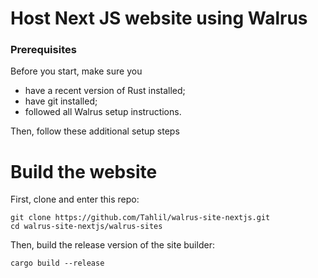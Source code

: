 # Host Next JS website using Walrus

### Prerequisites
Before you start, make sure you
- have a recent version of Rust installed;
- have git installed;
- followed all Walrus setup instructions.

Then, follow these additional setup steps

# Build the website
First, clone and enter this repo:
```
git clone https://github.com/Tahlil/walrus-site-nextjs.git
cd walrus-site-nextjs/walrus-sites
```
Then, build the release version of the site builder:
```
cargo build --release
```